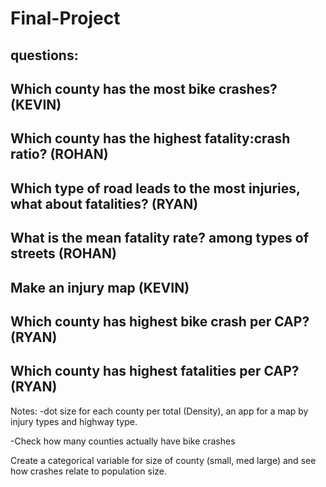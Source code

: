 # Final-Project

## questions:
## Which county has the most bike crashes? (KEVIN)
## Which county has the highest fatality:crash ratio? (ROHAN) 
## Which type of road leads to the most injuries, what about fatalities? (RYAN)
## What is the mean fatality rate? among types of streets (ROHAN)
## Make an injury map (KEVIN)
## Which county has highest bike crash per CAP? (RYAN)
## Which county has highest fatalities per CAP?  (RYAN)


Notes: -dot size for each county per total (Density), an app for a map by injury types and highway type.

-Check how many counties actually have bike crashes

Create a categorical variable for size of county (small, med large) and see how crashes relate to population size.